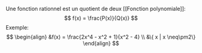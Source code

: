 Une fonction rationnel est un quotient de deux [[Fonction polynomiale]]:
$$
f(x) = \frac{P(x)}{Q(x)}
$$
Exemple:
$$
\begin{align}
&f(x) = \frac{2x^4 - x^2 + 1}{x^2 - 4} \\
&\{ x | x \neq\pm2\}
\end{align}
$$